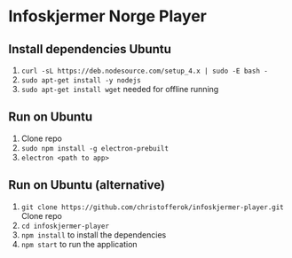 # Infoskjermer Norge Player

## Install dependencies Ubuntu
1. `curl -sL https://deb.nodesource.com/setup_4.x | sudo -E bash -`
2. `sudo apt-get install -y nodejs`
3. `sudo apt-get install wget` needed for offline running


## Run on Ubuntu
1. Clone repo
2. `sudo npm install -g electron-prebuilt`
3. `electron <path to app>`


## Run on Ubuntu (alternative)
1. `git clone https://github.com/christofferok/infoskjermer-player.git` Clone repo
2. `cd infoskjermer-player`
3. `npm install` to install the dependencies
4. `npm start` to run the application